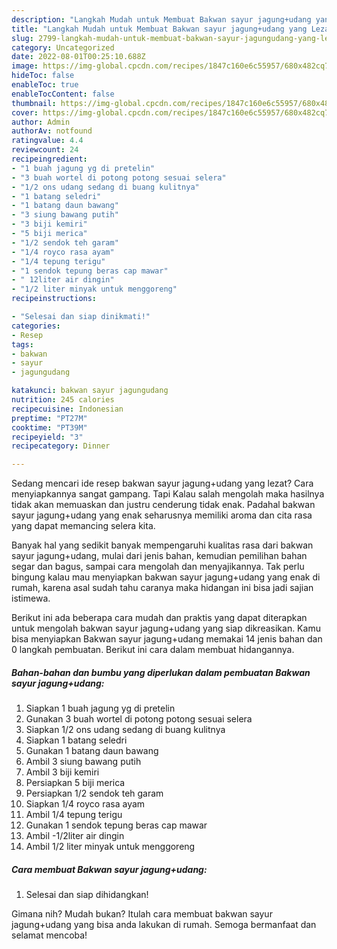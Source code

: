 ```yaml
---
description: "Langkah Mudah untuk Membuat Bakwan sayur jagung+udang yang Lezat Sekali, Buat Buka Puasa Lezat Sekali"
title: "Langkah Mudah untuk Membuat Bakwan sayur jagung+udang yang Lezat Sekali, Buat Buka Puasa Lezat Sekali"
slug: 2799-langkah-mudah-untuk-membuat-bakwan-sayur-jagungudang-yang-lezat-sekali-buat-buka-puasa-lezat-sekali
category: Uncategorized
date: 2022-08-01T00:25:10.688Z
image: https://img-global.cpcdn.com/recipes/1847c160e6c55957/680x482cq70/bakwan-sayur-jagungudang-foto-resep-utama.jpg
hideToc: false
enableToc: true
enableTocContent: false
thumbnail: https://img-global.cpcdn.com/recipes/1847c160e6c55957/680x482cq70/bakwan-sayur-jagungudang-foto-resep-utama.jpg
cover: https://img-global.cpcdn.com/recipes/1847c160e6c55957/680x482cq70/bakwan-sayur-jagungudang-foto-resep-utama.jpg
author: Admin
authorAv: notfound
ratingvalue: 4.4
reviewcount: 24
recipeingredient:
- "1 buah jagung yg di pretelin"
- "3 buah wortel di potong potong sesuai selera"
- "1/2 ons udang sedang di buang kulitnya"
- "1 batang seledri"
- "1 batang daun bawang"
- "3 siung bawang putih"
- "3 biji kemiri"
- "5 biji merica"
- "1/2 sendok teh garam"
- "1/4 royco rasa ayam"
- "1/4 tepung terigu"
- "1 sendok tepung beras cap mawar"
- " 12liter air dingin"
- "1/2 liter minyak untuk menggoreng"
recipeinstructions:

- "Selesai dan siap dinikmati!"
categories:
- Resep
tags:
- bakwan
- sayur
- jagungudang

katakunci: bakwan sayur jagungudang 
nutrition: 245 calories
recipecuisine: Indonesian
preptime: "PT27M"
cooktime: "PT39M"
recipeyield: "3"
recipecategory: Dinner

---
```



Sedang mencari ide resep bakwan sayur jagung+udang yang lezat? Cara menyiapkannya sangat gampang. Tapi Kalau salah mengolah maka hasilnya tidak akan memuaskan dan justru cenderung tidak enak. Padahal bakwan sayur jagung+udang yang enak seharusnya memiliki aroma dan cita rasa yang dapat memancing selera kita.


Banyak hal yang sedikit banyak mempengaruhi kualitas rasa dari bakwan sayur jagung+udang, mulai dari jenis bahan, kemudian pemilihan bahan segar dan bagus, sampai cara mengolah dan menyajikannya. Tak perlu bingung kalau mau menyiapkan bakwan sayur jagung+udang yang enak di rumah, karena asal sudah tahu caranya maka hidangan ini bisa jadi sajian istimewa.




Berikut ini ada beberapa cara mudah dan praktis yang dapat diterapkan untuk mengolah bakwan sayur jagung+udang yang siap dikreasikan. Kamu bisa menyiapkan Bakwan sayur jagung+udang memakai 14 jenis bahan dan 0 langkah pembuatan. Berikut ini cara dalam membuat hidangannya.

<!--inarticleads1-->

##### Bahan-bahan dan bumbu yang diperlukan dalam pembuatan Bakwan sayur jagung+udang:

1. Siapkan 1 buah jagung yg di pretelin
1. Gunakan 3 buah wortel di potong potong sesuai selera
1. Siapkan 1/2 ons udang sedang di buang kulitnya
1. Siapkan 1 batang seledri
1. Gunakan 1 batang daun bawang
1. Ambil 3 siung bawang putih
1. Ambil 3 biji kemiri
1. Persiapkan 5 biji merica
1. Persiapkan 1/2 sendok teh garam
1. Siapkan 1/4 royco rasa ayam
1. Ambil 1/4 tepung terigu
1. Gunakan 1 sendok tepung beras cap mawar
1. Ambil  -1/2liter air dingin
1. Ambil 1/2 liter minyak untuk menggoreng




<!--inarticleads2-->

##### Cara membuat Bakwan sayur jagung+udang:


1. Selesai dan siap dihidangkan!



Gimana nih? Mudah bukan? Itulah cara membuat bakwan sayur jagung+udang yang bisa anda lakukan di rumah. Semoga bermanfaat dan selamat mencoba!
